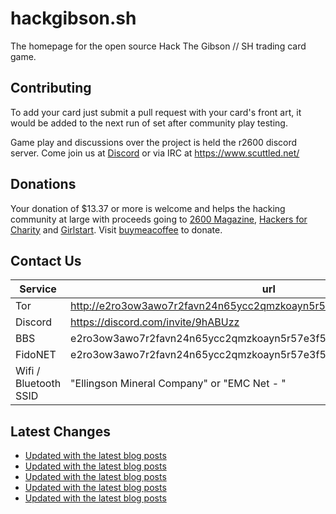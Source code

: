 # hackgibson.sh
The homepage for the open source Hack The Gibson // SH trading card game.


## Contributing

To add your card just submit a pull request with your card's front art, it would be added to the next run of set after community play testing.

Game play and discussions over the project is held the r2600 discord server. Come join us at [Discord](https://discord.com/invite/9hABUzz) or via IRC at https://www.scuttled.net/


## Donations

Your donation of $13.37 or more is welcome and helps the hacking community at large with proceeds going to [2600 Magazine](https://2600.com/), [Hackers for Charity](https://hackersforcharity.org) and [Girlstart](https://girlstart.org).  Visit [buymeacoffee](https://www.buymeacoffee.com/hackgibson.sh) to donate.


## Contact Us

Service | url
-|-
Tor | http://e2ro3ow3awo7r2favn24n65ycc2qmzkoayn5r57e3f56nvjwdcgg32ad.onion
Discord | https://discord.com/invite/9hABUzz
BBS | e2ro3ow3awo7r2favn24n65ycc2qmzkoayn5r57e3f56nvjwdcgg32ad.onion:23
FidoNET | e2ro3ow3awo7r2favn24n65ycc2qmzkoayn5r57e3f56nvjwdcgg32ad.onion:24554
Wifi / Bluetooth SSID | "Ellingson Mineral Company" or "EMC Net - <fidonet address>"

## Latest Changes
<!-- BLOG-POST-LIST:START -->
- [Updated with the latest blog posts](https://github.com/DFW2600/hackgibson.sh/commit/8aadb7d5580ac53d1a6976fb7162d3fff01abf51)
- [Updated with the latest blog posts](https://github.com/DFW2600/hackgibson.sh/commit/8d4ca540cbdc4d86474c88148bb8115a2f052003)
- [Updated with the latest blog posts](https://github.com/DFW2600/hackgibson.sh/commit/88ae3805bbf84d2493940d515a8fcfed23ccf4ea)
- [Updated with the latest blog posts](https://github.com/DFW2600/hackgibson.sh/commit/0a7c5da7d6917f34d5981e24c862afecdc456ce1)
- [Updated with the latest blog posts](https://github.com/DFW2600/hackgibson.sh/commit/95b20b6dc5e13fad8c92c98835f016d071db9498)
<!-- BLOG-POST-LIST:END -->
